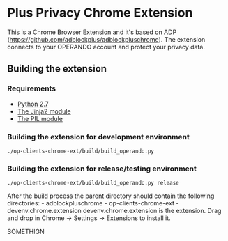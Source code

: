 Plus Privacy Chrome Extension
=========================
This is a Chrome Browser Extension and it's based on ADP (https://github.com/adblockplus/adblockpluschrome).
The extension connects to your OPERANDO account and protect your privacy data.

Building the extension
----------------------

### Requirements
- [Python 2.7](https://www.python.org)
- [The Jinja2 module](http://jinja.pocoo.org/docs)
- [The PIL module](http://www.pythonware.com/products/pil/)

### Building the extension for development environment
    ./op-clients-chrome-ext/build/build_operando.py
	
### Building the extension for release/testing environment
    ./op-clients-chrome-ext/build/build_operando.py	release
After the build process the parent directory should contain the following directories:
    - adblockpluschrome
    - op-clients-chrome-ext
    - devenv.chrome.extension
devenv.chrome.extension is the extension. Drag and drop in Chrome -> Settings -> Extensions to install it.


SOMETHIGN